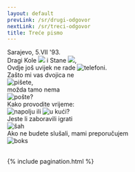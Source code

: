 ```yaml
---
layout: default
prevLink: /sr/drugi-odgovor
nextLink: /sr/treci-odgovor
title: Treće pismo
---
```

<div class="LetterThree">
  <div class="LetterFive-date">
    Sarajevo, 5.VII '93.
  </div>

  <div class="LetterThree-block">
    Dragi Kole 
    <img 
      class="LetterThree-stamp LetterThree-stamp--tall" 
      src="/public/img/letter-03/football-player.png" 
      aria-hidden 
    />
    i Stane
    <img
      class="LetterThree-stamp LetterThree-stamp--square"
      src="/public/img/letter-03/olimpics.png"
      aria-hidden
    />,
  </div>

  <div class="LetterThree-block LetterThree-block--two">
    Ovdje još uvijek ne rade 
    <img 
      class="LetterThree-stamp" 
      src="/public/img/letter-03/phone.png"
      alt="telefoni"
    />.
  </div>

  <div class="LetterThree-block LetterThree-block--double">
    <div class="LetterThree-doubleItem">
      <div class="LetterThree-doubleItemText">Zašto mi vas dvojica ne</div>
      <div>
        <img 
          class="LetterThree-stamp" 
          src="/public/img/letter-03/letter.png"
          alt="pišete"
        />,
      </div>
    </div>
    <div class="LetterThree-doubleItem">
      <div class="LetterThree-doubleItemText">možda tamo nema</div>
      <img 
        class="LetterThree-stamp" 
        src="/public/img/letter-03/postbox.png"
        alt="pošte"
      />?
    </div>
  </div>

  <div class="LetterThree-block LetterThree-block--four">
    Kako provodite vrijeme:
    <div class="LetterThree-blockFourStamps">
      <img 
        class="LetterThree-stamp LetterThree-stamp--landscape" 
        src="/public/img/letter-03/tree.png"
        alt="napolju" 
      />
      ili
      <img
        class="LetterThree-stamp LetterThree-stamp--landscape"
        src="/public/img/letter-03/home.png"
        alt="u kući"
      />?
    </div>
  </div>

  <div class="LetterThree-block LetterThree-block--double">
    <div class="LetterThree-doubleItem">
      <div class="LetterThree-doubleItemText">
        Jeste li zaboravili igrati
      </div>
      <img 
        class="LetterThree-stamp" 
        src="/public/img/letter-03/chess.png"
        alt="šah"
      />
    </div>
    <div class="LetterThree-doubleItem">
      <div class="LetterThree-doubleItemText">
        Ako ne budete slušali, mami preporučujem
      </div>
      <img 
        class="LetterThree-stamp" 
        src="/public/img/letter-03/boxing.png"
        alt="boks"
      />
    </div>
  </div>

  <div class="LetterThree-bottom">
    <img
      class="LetterThree-stamp LetterThree-stamp--landscape LetterThree-stamp--bottom"
      src="/public/img/letter-03/plane.png"
      alt=""
    />
    <img
      class="LetterThree-tadija"
      src="/public/img/letter-03/tadija.png"
      alt=""
    />
  </div>

  {% include pagination.html %}
</div>
